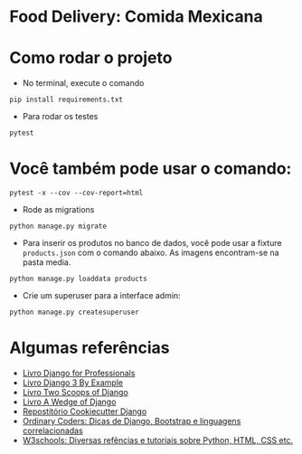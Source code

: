 # Food Delivery: Comida Mexicana

# Como rodar o projeto

- No terminal, execute o comando
```
pip install requirements.txt

```

- Para rodar os testes
```
pytest
```
# Você também pode usar o comando:
```
pytest -x --cov --cov-report=html
```

- Rode as migrations 
```
python manage.py migrate
```

- Para inserir os produtos no banco de dados, você pode usar a fixture `products.json` com o comando abaixo. As imagens encontram-se na pasta media.
```
python manage.py loaddata products
```

- Crie um superuser para a interface admin:
```
python manage.py createsuperuser
```

# Algumas referências

- [Livro Django for Professionals](https://djangoforprofessionals.com/)
- [Livro Django 3 By Example](https://www.packtpub.com/product/django-3-by-example-third-edition/9781838981952)
- [Livro Two Scoops of Django](https://www.feldroy.com/collections/two-scoops-press/products/two-scoops-of-django-3-x)
- [Livro A Wedge of Django](https://www.feldroy.com/collections/two-scoops-press/products/a-wedge-of-django)
- [Repostitório Cookiecutter Django](https://github.com/pydanny/cookiecutter-django)
- [Ordinary Coders: Dicas de Django, Bootstrap e linguagens correlacionadas](https://www.ordinarycoders.com/blog/article/django-pagination)
- [W3schools: Diversas refências e tutoriais sobre Python, HTML, CSS etc.](https://www.w3schools.com/)